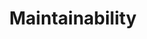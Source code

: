---
layout: tag-list
type: tag
title: Maintainability
slug: maintainability
category: unittest
sidebar: true
description: >
   Code Maintainability.
---